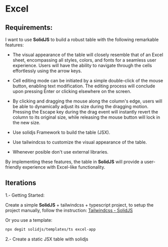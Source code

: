 
# Excel 


## Requirements:

I want to use **SolidJS** to build a robust table with the following remarkable features:

* The visual appearance of the table will closely resemble that of an Excel sheet, encompassing all styles, colors, and fonts for a seamless user experience.
Users will have the ability to navigate through the cells effortlessly using the arrow keys.

* Cell editing mode can be initiated by a simple double-click of the mouse button, enabling text modification. The editing process will conclude upon pressing Enter or clicking elsewhere on the screen.

* By clicking and dragging the mouse along the column's edge, users will be able to dynamically adjust its size during the dragging motion. Pressing the Escape key during the drag event will instantly revert the column to its original size, while releasing the mouse button will lock in the new size.

* Use solidjs Framework to build the table (JSX).

* Use tailwindcss to customize the visual appearance of the table.

* Whenever posible don't use external libraries.

By implementing these features, the table in  **SolidJS**  will provide a user-friendly experience with Excel-like functionality.

## Iterations

1.- Getting Started:

Create a simple **SolidJS** + tailwindcss + typescript project, to setup the project manually, follow the instruction: [Tailwindcss - SolidJS](https://tailwindcss.com/docs/guides/solidjs)

Or you use a template:

```bash
npx degit solidjs/templates/ts excel-app
```


2.- Create a static JSX table with solidjs